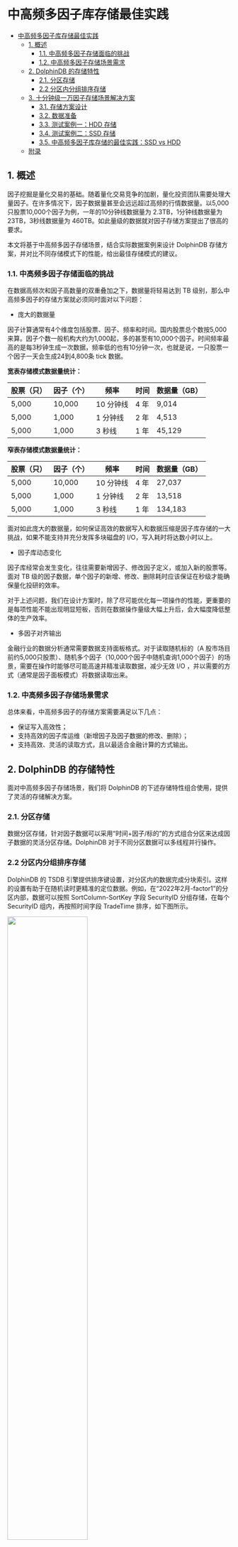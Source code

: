 
# 中高频多因子库存储最佳实践

- [中高频多因子库存储最佳实践](#中高频多因子库存储最佳实践)
	- [1. 概述](#1-概述)
		- [1.1. 中高频多因子存储面临的挑战](#11-中高频多因子存储面临的挑战)
		- [1.2. 中高频多因子存储场景需求](#12-中高频多因子存储场景需求)
	- [2. DolphinDB 的存储特性](#2-dolphindb-的存储特性)
		- [2.1. 分区存储](#21-分区存储)
		- [2.2 分区内分组排序存储](#22-分区内分组排序存储)
	- [3. 十分钟级一万因子存储场景解决方案](#3-十分钟级一万因子存储场景解决方案)
		- [3.1. 存储方案设计](#31-存储方案设计)
		- [3.2. 数据准备](#32-数据准备)
		- [3.3. 测试案例一：HDD 存储](#33-测试案例一hdd-存储)
		- [3.4. 测试案例二：SSD 存储](#34-测试案例二ssd-存储)
		- [3.5. 中高频多因子库存储的最佳实践：SSD vs HDD](#35-中高频多因子库存储的最佳实践ssd-vs-hdd)
	- [附录](#附录)

## 1. 概述

因子挖掘是量化交易的基础。随着量化交易竞争的加剧，量化投资团队需要处理大量因子。在许多情况下，因子数据量甚至会远远超过高频的行情数据量。以5,000只股票10,000个因子为例，一年的10分钟线数据量为 2.3TB，1分钟线数据量为 23TB，3秒线数据量为 460TB。如此量级的数据就对因子存储方案提出了很高的要求。

本文将基于中高频多因子存储场景，结合实际数据案例来设计 DolphinDB 存储方案，并对比不同存储模式下的性能，给出最佳存储模式的建议。

### 1.1. 中高频多因子存储面临的挑战

在数据高频次和因子高数量的双重叠加之下，数据量将轻易达到 TB 级别，那么中高频多因子的存储方案就必须同时面对以下问题：

* 庞大的数据量

因子计算通常有4个维度包括股票、因子、频率和时间。国内股票总个数按5,000来算。因子个数一般机构大约为1,000起，多的甚至有10,000个因子。时间频率最高的是每3秒钟生成一次数据，频率低的也有10分钟一次，也就是说，一只股票一个因子一天会生成24到4,800条 tick 数据。

**宽表存储模式数据量统计：**

| **股票（只）** | **因子（个）** | **频率** | **时间** | **数据量（GB）** |
| --- | --- | --- | --- | --- |
| 5,000 | 10,000 | 10 分钟线 | 4 年  | 9,014 |
| 5,000 | 1,000 | 1 分钟线 | 2 年  | 4,513 |
| 5,000 | 1,000 | 3 秒线 | 1 年  | 45,129 |

**窄表存储模式数据量统计：**

| **股票（只）** | **因子（个）** | **频率** | **时间** | **数据量（GB）** |
| --- | --- | --- | --- | --- |
| 5,000 | 10,000 | 10 分钟线 | 4 年  | 27,037 |
| 5,000 | 1,000 | 1 分钟线 | 2 年  | 13,518 |
| 5,000 | 1,000 | 3 秒线 | 1 年  | 134,183 |

面对如此庞大的数据量，如何保证高效的数据写入和数据压缩是因子库存储的一大挑战，如果不能支持并充分发挥多块磁盘的 I/O，写入耗时将达数小时以上。

* 因子库动态变化

因子库经常会发生变化，往往需要新增因子、修改因子定义，或加入新的股票等。面对 TB 级的因子数据，单个因子的新增、修改、删除耗时应该保证在秒级才能确保量化投研的效率。

对于上述问题，我们在设计方案时，除了尽可能优化每一项操作的性能，更重要的是每项性能不能出现明显短板，否则在数据操作量级大幅上升后，会大幅度降低整体的生产效率。

* 多因子对齐输出

金融行业的数据分析通常需要数据支持面板格式。对于读取随机标的（A 股市场目前约5,000只股票）、随机多个因子（10,000个因子中随机查询1,000个因子）的场景，需要在操作时能够尽可能高速并精准读取数据，减少无效 I/O ，并以需要的方式（通常是因子面板模式）将数据读取出来。

### 1.2. 中高频多因子存储场景需求

总体来看，中高频多因子的存储方案需要满足以下几点：

* 保证写入高效性；
* 支持高效的因子库运维（新增因子及因子数据的修改、删除）；
* 支持高效、灵活的读取方式，且以最适合金融计算的方式输出。

## 2. DolphinDB 的存储特性

面对中高频多因子存储场景，我们将 DolphinDB 的下述存储特性组合使用，提供了灵活的存储解决方案。

### 2.1. 分区存储

数据分区存储，针对因子数据可以采用“时间+因子/标的”的方式组合分区来达成因子数据的灵活分区存储。DolphinDB 对于不同分区数据可以多线程并行操作。

### 2.2 分区内分组排序存储

DolphinDB 的 TSDB 引擎提供排序键设置，对分区内的数据完成分块索引。这样的设置有助于在随机读时更精准的定位数据。例如，在“2022年2月-factor1”的分区内部，数据可以按照 SortColumn-SortKey 字段 SecurityID 分组存储，在每个 SecurityID 组内，再按照时间字段 TradeTime 排序，如下图所示。

<img src="./images/best_practices_for_multi_factor/2_01.png" width="60%">

借助以上特性，可以灵活地设计存储方案，以应对中高频多因子场景下的不同需求。

下文中，我们以一个“10分钟级100000因子”的例子，为大家测试在不同存储模式下，数据的写入、查询和运维等方面的性能，并通过分析结果，为大家提供一个中高频多因子库存储的最佳实践。

## 3. 十分钟级一万因子存储场景解决方案

### 3.1. 存储方案设计

在存储因子数据时，用户可以选择窄表和宽表两种模式。

窄表模式一般有4列：时间戳、股票代码、因子编号以及因子值，如下图所示。在需要面板数据的场景中，窄表模式的数据可使用 DolphinDB 的 [pivot](https://www.dolphindb.cn/cn/help/Functionalprogramming/TemplateFunctions/pivot.html) 功能转换为面板数据。面对金融场景时序数据中大量因子需要对齐转置的情形，可以根据时间、股票代码和因子对数据表重新排序，将时间和股票代码作为行，因子作为列进行计算输出，并且非常高效。

<img src="./images/best_practices_for_multi_factor/3_01.png" width="60%">

宽表模式中，一般每个因子存为一列，如下图所示。宽表模式下的面板数据可以直接用于量化交易中的程序计算，符合金融场景的数据输出需求，但在[测试案例一](#33-测试案例一hdd-存储)三种运维操作的测试数据对比中，我们会看到，因子数据的新增和修改场景下宽表耗时较高。

<img src="./images/best_practices_for_multi_factor/3_02.png" width="60%">

DolphinDB 中同时支持宽表和窄表的两种模式数据存储。结合 DolphinDB 的存储特性，我们设计以下两种存储方案来比对10分钟级10,000因子场景存储性能：

**方案 1：窄表模式**

*   TradeTime 按月值分区 + FactorName 值分区
*   排序字段: SecurityID + TradeTime

把时间分区调整到月，对因子分区调整到每个因子单独分区，并对每个分区内的数据按照 SecurityID 分组，组内按照 TradeTime 排序。这样的好处是每个分区数据大小适合，在数据检索时，既可以按照时间和因子名进行分区剪枝干，又可以按照股票 ID 近一步的精确定位数据，满足在随意组合因子、标的场景下精准地读取数据。

**方案 2：宽表模式**

*   TradeTime 按月值分区 + SecurityID 值分区
*   排序字段: SecurityID + TradeTime

在 SecurityID 上进行分区剪枝，因子维度上通过选择不同的列来进行数据筛选。

下文将在固态硬盘（SSD）和机械硬盘（HDD）这两种不同的硬件配置下，对宽表和窄表的存储性能分别进行测试。

### 3.2. 数据准备

我们通过模拟随机生成5,000只股票10分钟级10,000个因子的数据，并分别采用窄表和宽表两种方式来存储。

随机生成因子名称和股票代码的函数定义如下：

```
def createFactorNamesAndSymbolNamse(num_factors,num_symbols){
	factor_names = lpad(string(1..num_factors),6,"f00000")
	symbols_preliminary = lpad(string(1..num_symbols),6,"000000")+"."
	areas = rand(["SZ","SH"],num_symbols)
	symbols = symbols_preliminary + areas
	return factor_names,symbols
}
```

生成字段及字段类型的函数定义如下：

```
def createColnameAndColtype(mode,factor_names){
	if(mode == "single"){
		return ["tradetime","symbol","factorname","value"],[DATETIME,SYMBOL,SYMBOL,DOUBLE]
	}else{
		col_names = ["tradetime","symbol"].append!(factor_names)
		col_types = [DATETIME,SYMBOL].append!(take(DOUBLE,factor_names.size()))
		return col_names,col_types
	}
}
```

### 3.3. 测试案例一：HDD 存储

服务器配置：

*   CPU：64核
*   内存：512G
*   磁盘：9块 HDD 硬盘
*   数据库设置：单机集群三数据节点

**因子写入**

对于5,000只股票10,000个因子，我们首先测试写入2022.1.1至2022.1.31内的10 钟级数据，可以运行如下代码定义不同存储模式下的因子写入函数：

```
// 窄表模式写入某个时间范围数据
def writeSingleModelData(dbname,tbname,start_date,end_date,symbols,factor_names){
	total_time_range = getTimeList(start_date,end_date)
	nodes = exec value from pnodeRun(getNodeAlias)
	for(j in 0..(total_time_range.size()-1)){
		for(i in 0..(factor_names.size()-1)){
			rpc(nodes[i%(nodes.size())],submitJob,"singleModel"+j+"and"+i,dbname,singleModelPartitionData,dbname,tbname,total_time_range[j],symbols,factor_names,factor_names[i])
		}
	}
}

// 宽表模式写入某个时间范围数据
def writeWideModelData(dbname,tbname,start_date,end_date,symbols,factor_names){
	total_time_range = getTimeList(start_date,end_date)
	nodes = exec value from pnodeRun(getNodeAlias)
	for(j in 0..(total_time_range.size()-1)){
		for(i in 0..(symbols.size()-1)){
			rpc(nodes[i%(nodes.size())],submitJob,"wideModel"+j+"and"+i,dbname,wideModelPartitionData,dbname,tbname,total_time_range[j],factor_names,symbols[i])
		}
	}
}
```

可以看到，宽表模式在数据写入速度上优于窄表模式，硬盘占用空间上略优于窄表模式。这是因为窄表模式下的数据冗余度高，实际数据量比较大。另外需要说明一点，实验中因子值使用的是随机的浮点数，几乎没有重复，压缩比较低，实际场景中的压缩比会更高。

|     |     |     |     |     |     |     |     |     |     |
| --- | --- | --- | --- | --- | --- | --- | --- | --- | --- |
| 存储方案 | 写入天数 | 每天行数 | 总行数 | 每行字节 | 数据原始大小 (GB) | 落盘大小 (GB) | 写入耗时 (s) | 压缩比 | 磁盘 I/O(MB/s) |
| 窄表  | 21  | 1,200,000,000 | 25,200,000,000 | 24  | 478 | 185 | 523 | 2.6 | 937 |
| 宽表  | 21  | 120,000 | 2,520,000 | 80,012 | 190 | 166 | 301 | 1.1 | 648 |

**因子查询**

查询21天全市场5,000只标的的1,000个因子数据，窄表的查询会将数据转换成与宽表一样的面板数据输出。定义因子查询函数的核心代码如下：

```
// 窄表模式查询随机1000因子
def querySingleModel(dbname,tbname,start_time,end_time,aim_factor){
	return select value from loadTable(dbname,tbname) where tradetime>=start_time and tradetime<= end_time and  factorname in aim_factor pivot by tradetime,symbol,factorname
}

// 宽表模式查询随机1000因子
def queryWideModel(dbname,tbname,start_time,end_time,aim_factor){
	ll = aim_factor[0]
	for(i in 1..(aim_factor.size()-1)){
		ll = ll+","+aim_factor[i]
	}
	script = "select tradetime,symbol,"+ll+"from loadTable("+'"'+dbname+'"'+","+'"'+tbname+'"'+")" + "where tradetime>="+start_time+"and tradetime<="+end_time
	tt = parseExpr(script).eval()
	return tt
}
```

数据以宽表模式存储在机械硬盘中时，对10,000个因子随机查询1,000个因子的初次查询速度慢一些；查询前1,000个因子则速度较快。这是因为在机械硬盘下进行多列的随机检索会比较慢。

即便如此，与宽表模式的最快情况相比，窄表模式下经过 [pivot by](https://www.dolphindb.cn/cn/help/SQLStatements/pivotBy.html) 转为面板数据后的查询速度也要更快。这是因为虽然宽表的所有列已经按照面板模式准备好，但是宽表的数据都是在同一个分区，读取时是单线程进行。而窄表模式数据存在于很多因子分区 ，读取数据和拼接面板数据时是很多个 CPU 同时工作，这是个分布式多线程操作，所以窄表模式在查询面板数据时耗时更少。

|     |     |     |     |     |
| --- | --- | --- | --- | --- |
| 存储方案 | 因子选择 | 数据大小 (GB) | 冷查询耗时 (s) | 热查询耗时 (s) |
| 窄表  | 随机 1,000 | 18.8 | 80  | 52  |
| 宽表  | 随机 1,000 | 18.8 | 425 | 49  |
| 宽表  | 前 1,000 个 | 18.8 | 92  | 49  |

**数据运维**

因子数据的运维包括新增因子、更新因子、删除因子。

* 新增因子

在新增因子的场景，窄表模式可以使用 [append!](https://www.dolphindb.cn/cn/help/FunctionsandCommands/FunctionReferences/a/append!.html) 插入新的因子数据；而宽表模式需要先进行 [addColumn](https://www.dolphindb.cn/cn/help/FunctionsandCommands/CommandsReferences/a/addColumn.html) 操作，然后通过 [update](https://www.dolphindb.cn/cn/help/SQLStatements/update.html) 操作更新新增因子列数据。在 DolphinDB 当前的设计下，更新宽表模式中某一列因子，需要将分区数据全部重写，耗时较长

假设此处需要新增第 f10002 号因子在2022.1.1至2022.1.31时间范围内的数据，不同存储模式下的新增因子脚本如下所示：

```
//窄表模式新增1个因子
def singleModelAddNewFactor(dbname,tbname,start_date,end_date,symbols,factor_names,new_factor){
	time_list = getTimeList(start_date,end_date).flatten()
	num_row = symbols.size()*time_list.size()
	col_names,col_types = createColnameAndColtype("single",factor_names)
	t = table(num_row:num_row,col_names,col_types)
	t["tradetime"] = stretch(time_list,num_row)
	t["symbol"] = take(symbols,num_row)
	t["factorname"] = take(new_factor,num_row)
	t["value"] = rand(100.0,num_row)
	pt = loadTable(dbname,tbname)
	pt.append!(t)	
}

//宽表模型新增一个因子
def wideModelAddNewFactor(dbname,tbname,start_date,end_date,symbols,new_factor,parallel = true){   //parallel=true表示并行,=false表示串行
	pt = loadTable(dbname,tbname)
	addColumn(pt,[new_factor],[DOUBLE])
	time_list = getTimeList(start_date,end_date)
	start_time_list,end_time_list = [],[] 
	for(i in 0..(time_list.size()-1)){
		start_time_list.append!(time_list[i][0])
		idx = time_list[i].size()-1
		end_time_list.append!(time_list[i][idx])
	}
	if(!parallel){
		for(i in 0..(start_time_list.size()-1)){
			for(j in 0..(symbols.size()-1)){
				wideModelSinglePartitionUpdate(dbname,tbname,start_time_list[i],end_time_list[i],new_factor,symbols[j])
			}
		}
	}else{
		for(i in 0..(start_time_list.size()-1)){
			ploop(wideModelSinglePartitionUpdate{dbname,tbname,start_time_list[i],end_time_list[i],new_factor,},symbols)
		}
	}
}
```

* 更新因子

量化投研中，重新计算因子数据是常见的场景。根据窄表模式下的分区规则，对指定因子数据更新时，可以精确定位到因子所在分区，并进行修改，所以耗时在秒级；而宽表模式的更新方式如上节所述原因，耗时较长。

假定此处需要更新第 f00555 号因子在2022.1.1至2022.1.31时间范围内的因子值数据，不同存储模式下的脚本如下所示：

```
//窄表模式更新1个因子
def singleModelUpdateFactor(dbname,tbname,start_date,end_date,update_factor,parallel = false){   //parallel=true表示并行更新
	time_list = getTimeList(start_date,end_date)
	start_time_list,end_time_list = [],[] 
	for(i in 0..(time_list.size()-1)){
		start_time_list.append!(time_list[i][0])
		idx = time_list[i].size()-1
		end_time_list.append!(time_list[i][idx])
	}
	if(!parallel){
		for(i in 0..(start_time_list.size()-1)){
			singleModelSinglePartitionUpdate(dbname,tbname,start_time_list[i],end_time_list[i],update_factor)
		}		
	}else{
		ploop(singleModelSinglePartitionUpdate{dbname,tbname,,,update_factor},start_time_list,end_time_list)
	}
}

//宽表模型更新1个因子
def wideModelUpdateFactor(dbname,tbname,start_date,end_date,update_factor,symbols,parallel = true){  //parallel=true表示并行更新,=false表示串行
	time_list = getTimeList(start_date,end_date)
	start_time_list,end_time_list = [],[] 
	for(i in 0..(time_list.size()-1)){
		start_time_list.append!(time_list[i][0])
		idx = time_list[i].size()-1
		end_time_list.append!(time_list[i][idx])
	}
	if(!parallel){
		for(i in 0..(start_time_list.size()-1)){
			for(j in 0..(symbols.size()-1)){
				wideModelSinglePartitionUpdate(dbname,tbname,start_time_list[i],end_time_list[i],update_factor,symbols[j])	
			}
		}
	}else{
		for(i in 0..(start_time_list.size()-1)){
			ploop(wideModelSinglePartitionUpdate{dbname,tbname,start_time_list[i],end_time_list[i],update_factor,},symbols)
		}
	}
}
```

* 删除因子

删除因子虽然不是必须的，但可以释放存储空间，以及提供其他便利。当前窄表模型的分区方案在删除指定因子时耗时在秒级，脚本如下所示，TSDB 引擎下的宽表模式目前不支持删除因子列。

```
// 单值模型删除一个因子
def singleModelDeleteFactor(dbname,tbname,start_date,end_date,delete_factor){
	pt = loadTable(dbname,tbname)
	time_list = getTimeList(start_date,end_date).flatten()
	start_time,end_time = time_list[0],time_list[time_list.size()-1]
	delete  from pt where tradetime >= start_time and tradetime <= end_time and factorname = delete_factor
}
```

三种运维操作下的测试数据如下表所示，可以看到在10分钟级10,000个因子数据场景下，窄表模式在因子数据查询和因子数据运维方面全面优于宽表模式，只是在数据写入速度和存储空间要逊于宽表模式。综合考虑各个方面，使用窄表模式存储因子数据是更好的选择。

|     |     |     |
| --- | --- | --- |
| 数据运维操作 | 窄表 (s) | 宽表 (s) |
| 新增 1 因子 | 1.2 | 534 |
| 更新 1 因子 | 1.1 | 541 |
| 删除 1 因子 | 0.8 | N/A |

### 3.4. 测试案例二：SSD 存储

上一节中，我们使用机械硬盘比对了一个月因子数据场景下宽表和窄表的性能。在实际生产时，为了提高效率，我们往往选择 SSD 硬盘来存储因子数据。本小节我们就选择 SSD 硬盘来进行测试，进行6个月因子数据场景下宽表和窄表的性能比对。同样从因子写入、因子查询和数据运维三个方面进行测试。

服务器配置：

* CPU 48 核
* 内存：512G
* 磁盘：4 块 SSD 硬盘
* 数据库设置：单机集群二数据节点

**因子写入**

通过多任务并行方式写入6个月5,000只标的10分钟级10,000 子数据，定义因子写入函数的代码与[案例一](#33-测试案例一hdd-存储)中因子写入一致，完整脚本可参考附件。从结果我们可以看到，宽表模式在写入速度和存储空间上性能占优。

|     |     |     |     |     |     |     |     |     |     |
| --- | --- | --- | --- | --- | --- | --- | --- | --- | --- |
| 存储方案 | 写入天数 | 每天行数 | 总行数 | 每行字节 | 数据原始大小 (GB) | 落盘大小 (GB) | 写入耗时 (s) | 压缩比 | 磁盘 I/O(MB/s) |
| 方案 1 - 窄表 | 129 | 1,200,000,000 | 154,800,000,000 | 24  | 2,873 | 1,118 | 2,194 | 2.6 | 1,338 |
| 方案 2 - 宽表 | 129 | 120,000 | 15,480,000 | 80,012 | 1,143 | 1,030 | 1,115 | 1.1 | 1,049 |

**因子查询**

接下来我们随机查询5,000只标的下1,000个因子在1, 3, 6个月内的数据，核心查询代码与案例一中一致，完整脚本可参考附件。

测试结果如下所示，其中冷查询表示在无数据缓存的情况下进行查询，热查询表示有数据缓存的情况下进行查询 。可以看到，在使用 SSD 磁盘的情况下，窄表模式的查询耗时同样低于宽表模式。此外随着查询数据量增长，查询耗时是线性增长的，不会因为查询数据量的大增而出现查询耗时大幅增加的情况。

|     |     |     |     |     |
| --- | --- | --- | --- | --- |
| 存储方案 | 查询数据大小 (GB) | 查询数据月份 | 冷查询耗时 (s) | 热查询耗时 (s) |
| 窄表  | 18.8 | 1   | 37  | 34  |
| 宽表  | 18.8 | 1   | 59  | 43  |
| 窄表  | 57.3 | 3   | 103 | 90  |
| 宽表  | 57.3 | 3   | 171 | 115 |
| 窄表  | 115.5 | 6   | 201 | 173 |
| 宽表  | 115.5 | 6   | 363 | 274 |

**数据运维**

同样，我们从新增、更新和删除因子三个角度，测试1, 3, 6个月的数据运维性能，核心代码与案例一中一致，完整脚本可参考附件。在这个环节窄表模式同样远远优于宽表模式，且数据运维的各项操作，耗时同样随操作影响数据量线性增长。

|     |     |     |     |
| --- | --- | --- | --- |
| 数据运维操作 | 操作因子数据月份 | 窄表 (s) | 宽表 (s) |
| 新增 1 因子 | 1   | 1.0 | 185 |
| 新增 1 因子 | 3   | 2.9 | 502 |
| 新增 1 因子 | 6   | 5.8 | 1,016 |
| 更新 1 因子 | 1   | 1.1 | 162 |
| 更新 1 因子 | 3   | 3.1 | 477 |
| 更新 1 因子 | 6   | 6.2 | 948 |
| 删除 1 因子 | 1   | 0.8 | N/A |
| 删除 1 因子 | 3   | 1.1 | N/A |
| 删除 1 因子 | 6   | 1.2 | N/A |

**吞吐量**

在案例一中我们提到，窄表模式下查询面板数据时，任务会以分布式多线程的方式处理，这将消耗较多的 CPU 资源。

为了验证在多线程并发查询因子数据时，查询性能是否会因为 CPU 资源竞争大幅下降，我们进行了并发查询测试。

我们采取并发8个线程查询一个月全市场5,000只股票、随机10,000个因子数据，每个查询数据大小为 19GB，测试结果如下表。

|     |     |
| --- | --- |
| 存储方案 | 总耗时(s) |
| 窄表  | 247 |
| 宽表  | 242 |

通过比对我们可以看到，在8个并发查询的场景，窄表模式的查询确实有一定下降，但总耗时仍然可以达到和宽表模式基本相同的水准。

本节在 SSD 硬盘上测试了6个月的因子数据场景。使用合理设计的窄表模式存储 TB 级别的因子数据，在数据写入、多因子随机查询、因子数据运维等各方面均有稳定表现。在8 程并发情况下查询速度与宽表模式相当。此外，查询、因子运维耗时能够保证线性增长，不会因为海量数据不断增加而出现查询、因子运维耗时大幅增加情况，这样的特性是数据库可以支持海量数据的重要保证。

### 3.5. 中高频多因子库存储的最佳实践：SSD vs HDD

前两节中我们分别在 HDD 和 SSD 两种硬盘环境下进行了宽表和窄表的存储性能比对。但是在其他系统资源一样的情况下，HDD 和 SSD 的差别是否很大，也是我们比较关心的一件事情。本小节我们将在下表所示的两种硬件配置环境下，对比测试不同存储模式的性能，为大家提供中高频多因子库存储的最佳实践建议。

| **服务器配置项** | **SSD** | **HDD** |
| --- | --- | --- |
| CPU | 64 核 | 64 核 |
| 内存  | 512G | 512G |
| 磁盘  | 3 块 SSD 硬盘（1.5GB/s 吞吐量） | 9 块 HDD 硬盘（1.4GB/s 吞吐量） |
| 数据库设置 | 单机集群三数据节点 | 单机集群三数据节点 |

**因子写入**

写入一个月5,000只标的10钟级10,000因子数据，定义因子写入函数的代码与案例一中一致，完整脚本可参考附件。在磁盘总 I/O 相近的情况，SSD 硬盘的写入速度略优于 HDD 硬盘。

|     |     |     |     |     |     |     |
| --- | --- | --- | --- | --- | --- | --- |
| 存储方案 | 存储配置 | 数据原始大小 (GB) | 落盘大小 (GB) | 压缩比 | 磁盘 IO(MB/s) | 写入耗时 (s) |
| SSD | 窄表  | 479 | 186 | 2.6 | 1,068 | 459 |
| SSD | 宽表  | 191 | 166 | 1.1 | 757 | 257 |
| HDD | 窄表  | 479 | 186 | 2.6 | 937 | 523 |
| HDD | 宽表  | 191 | 166 | 1.1 | 648 | 301 |

**因子查询**

分别进行查询一个月全市场5,000只股票 随机1,000个因子数据，查询数据量大小 19G，核心查询代码与案例一中一致，完整脚本可参考附件。从下表中可以看到，使用 HDD 硬盘的冷查询和热查询会相差大一些。而无论 SSD 硬盘还是 HDD 硬盘，窄表模式的分布式多线程查询都可以保持更加稳定的性能。

|     |     |     |     |
| --- | --- | --- | --- |
| 存储方案 | 存储配置 | 冷查询耗时 (s) | 热查询耗时 (s) |
| SSD | 窄表  | 64  | 61  |
| SSD | 宽表  | 162 | 55  |
| HDD | 窄表  | 80  | 52  |
| HDD | 宽表  | 425 | 49  |

**数据运维**

在运维场景下，窄表模式的落盘后数据量为 186GB ，宽表为 166GB，新增、更新和删除因子的核心代码与案例一中一致，完整脚本可参考附件。测试结果如下所示，可以看到无论是 SSD 还是 HHD ，窄表模式的运维操作耗时都非常低，基本都是秒级。而宽表模式虽然在 SDD 硬盘下耗时要少于 HDD 硬盘，但总体耗时仍然非常高。

|     |     |     |     |
| --- | --- | --- | --- |
| **存储方案** | **数据运维操作** | **窄表 (s)** | **宽表 (s)** |
| SSD | 新增 1 因子 | 1.1 | 330 |
| SSD | 更新 1 因子 | 0.9 | 316 |
| SSD | 删除 1 因子 | 0.5 | N/A |
| HDD | 新增 1 因子 | 1.2 | 534 |
| HDD | 更新 1 因子 | 1.1 | 541 |
| HDD | 删除 1 因子 | 0.8 | N/A |

从上述结果我们可以看到。在同等条件下，选择 SSD 磁盘在写入场景、冷查询场景性能都要好于 HDD 磁盘。而在因子运维场景，窄表模式耗时比较短，相差并不明显。宽表模式则有较大差异。也就是说在因子数据使用的各个场景采用 SSD 磁盘都可以获得更好的性能。故在因子数据存储上，我们推荐使用 SSD 磁盘来进行因子数据存储。

本教程通过一个“10分钟级10,000因子数据”的例子，测试了因子在不同存储模式（宽表、窄表）和硬盘选择（HDD, SSD）下的写入、新增、更新、删除，以及多线程并发查询时的性能。

通过测试结果可知：在10分钟级10,000因子场景下，采取按月 Value 分区 + 因子名 Value 分区，以及 SortColumn 为 SecurityID+TradeTime 设置下的窄表模式对数据进行存储，为最佳解决方案。

虽然在并发查询场景下，窄表模式的查询操作会因为分布式处理导致的 CPU 资源竞争而增加耗时，但仍可以保证与宽表模式的查询耗时差距不超过5%。

同时，该存储方案无论在 HDD 硬盘或 SSD 硬盘中，都能保持稳定的性能，查询场景性能优于宽表模式，因子运维场景下优势更加明显，各项指标均达到秒级，仅在数据写入环节的性能略逊于宽表模式。

因此，在中高频多因子库的存储方案选择中，我们更推荐用户采用合理设计存储模型的窄表模式。

## 附录

[10分钟级因子存储解决方案](script/best_practices_for_multi_factor/Ten_minutes_factor_storage_Solution.dos)
